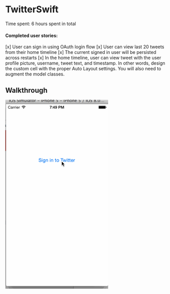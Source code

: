 TwitterSwift
============
Time spent: 6 hours spent in total

#### Completed user stories:


[x] User can sign in using OAuth login flow
[x] User can view last 20 tweets from their home timeline
[x] The current signed in user will be persisted across restarts
[x] In the home timeline, user can view tweet with the user profile picture, username, tweet text, and timestamp. In other words, design the custom cell with the proper Auto Layout settings. You will also need to augment the model classes.

   
 
 Walkthrough 
 --- 

![Video Walkthrough](demo.gif)
